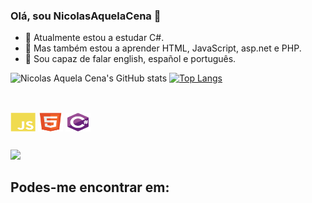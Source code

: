 ### Olá, sou NicolasAquelaCena 👋

- 🔭 Atualmente estou a estudar C#.
- 🌱 Mas também estou a aprender HTML, JavaScript, asp.net e PHP.
- 💬 Sou capaz de falar english, español e português.

![Nicolas Aquela Cena's GitHub stats](https://github-readme-stats.vercel.app/api?username=NicolasAquelaCena&show_icons=true&theme=tokyonight)
[![Top Langs](https://github-readme-stats.vercel.app/api/top-langs/?username=NicolasAquelaCena&layout=donut)](https://github.com/anuraghazra/github-readme-stats)

##

<div style="display: inline_block"><br>
  <img align="center" alt="Rafa-Js" height="30" width="40" src="https://raw.githubusercontent.com/devicons/devicon/master/icons/javascript/javascript-plain.svg">
  <img align="center" alt="Rafa-HTML" height="30" width="40" src="https://raw.githubusercontent.com/devicons/devicon/master/icons/html5/html5-original.svg">
  <img align="center" alt="Rafa-Csharp" height="30" width="40" src="https://raw.githubusercontent.com/devicons/devicon/master/icons/csharp/csharp-original.svg">
</div>

  ##
 
<div> 
  <a href = "mailto:a14351@aemaximinos.edu.pt"><img src="https://img.shields.io/badge/-Gmail-%23333?style=for-the-badge&logo=gmail&logoColor=white" target="_blank"></a>
</div>

  ## Podes-me encontrar em:


